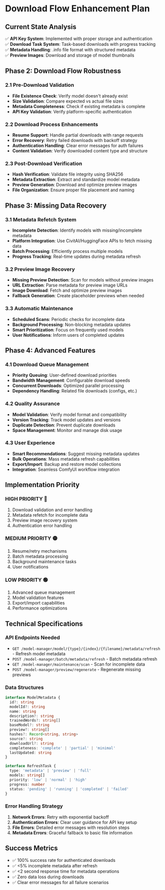 # Download Flow Enhancement Plan

## Current State Analysis
✅ **API Key System**: Implemented with proper storage and authentication  
✅ **Download Task System**: Task-based downloads with progress tracking  
✅ **Metadata Handling**: .info file format with structured metadata  
✅ **Preview Images**: Download and storage of model thumbnails  

## Phase 2: Download Flow Robustness

### 2.1 Pre-Download Validation
- **File Existence Check**: Verify model doesn't already exist
- **Size Validation**: Compare expected vs actual file sizes
- **Metadata Completeness**: Check if existing metadata is complete
- **API Key Validation**: Verify platform-specific authentication

### 2.2 Download Process Enhancements
- **Resume Support**: Handle partial downloads with range requests
- **Error Recovery**: Retry failed downloads with backoff strategy
- **Authentication Handling**: Clear error messages for auth failures
- **Content Validation**: Verify downloaded content type and structure

### 2.3 Post-Download Verification
- **Hash Verification**: Validate file integrity using SHA256
- **Metadata Extraction**: Extract and standardize model metadata
- **Preview Generation**: Download and optimize preview images
- **File Organization**: Ensure proper file placement and naming

## Phase 3: Missing Data Recovery

### 3.1 Metadata Refetch System
- **Incomplete Detection**: Identify models with missing/incomplete metadata
- **Platform Integration**: Use CivitAI/HuggingFace APIs to fetch missing data
- **Batch Processing**: Efficiently process multiple models
- **Progress Tracking**: Real-time updates during metadata refresh

### 3.2 Preview Image Recovery
- **Missing Preview Detection**: Scan for models without preview images
- **URL Extraction**: Parse metadata for preview image URLs
- **Image Download**: Fetch and optimize preview images
- **Fallback Generation**: Create placeholder previews when needed

### 3.3 Automatic Maintenance
- **Scheduled Scans**: Periodic checks for incomplete data
- **Background Processing**: Non-blocking metadata updates
- **Smart Prioritization**: Focus on frequently used models
- **User Notifications**: Inform users of completed updates

## Phase 4: Advanced Features

### 4.1 Download Queue Management
- **Priority Queuing**: User-defined download priorities
- **Bandwidth Management**: Configurable download speeds
- **Concurrent Downloads**: Optimized parallel processing
- **Dependency Handling**: Related file downloads (configs, etc.)

### 4.2 Quality Assurance
- **Model Validation**: Verify model format and compatibility
- **Version Tracking**: Track model updates and versions
- **Duplicate Detection**: Prevent duplicate downloads
- **Space Management**: Monitor and manage disk usage

### 4.3 User Experience
- **Smart Recommendations**: Suggest missing metadata updates
- **Bulk Operations**: Mass metadata refresh capabilities
- **Export/Import**: Backup and restore model collections
- **Integration**: Seamless ComfyUI workflow integration

## Implementation Priority

### **HIGH PRIORITY** 🔴
1. Download validation and error handling
2. Metadata refetch for incomplete data
3. Preview image recovery system
4. Authentication error handling

### **MEDIUM PRIORITY** 🟡
1. Resume/retry mechanisms
2. Batch metadata processing
3. Background maintenance tasks
4. User notifications

### **LOW PRIORITY** 🟢
1. Advanced queue management
2. Model validation features
3. Export/import capabilities
4. Performance optimizations

## Technical Specifications

### API Endpoints Needed
- `GET /model-manager/model/{type}/{index}/{filename}/metadata/refresh` - Refresh model metadata
- `POST /model-manager/batch/metadata/refresh` - Batch metadata refresh
- `GET /model-manager/maintenance/scan` - Scan for incomplete data
- `POST /model-manager/preview/regenerate` - Regenerate missing previews

### Data Structures
```typescript
interface ModelMetadata {
  id?: string
  modelId?: string
  name: string
  description?: string
  trainedWords?: string[]
  baseModel?: string
  preview?: string[]
  hashes?: Record<string, string>
  source?: string
  downloadUrl?: string
  completeness: 'complete' | 'partial' | 'minimal'
  lastUpdated: string
}

interface RefreshTask {
  type: 'metadata' | 'preview' | 'full'
  models: string[]
  priority: 'low' | 'normal' | 'high'
  progress: number
  status: 'pending' | 'running' | 'completed' | 'failed'
}
```

### Error Handling Strategy
1. **Network Errors**: Retry with exponential backoff
2. **Authentication Errors**: Clear user guidance for API key setup
3. **File Errors**: Detailed error messages with resolution steps
4. **Metadata Errors**: Graceful fallback to basic file information

## Success Metrics
- ✅ 100% success rate for authenticated downloads
- ✅ <5% incomplete metadata after refresh
- ✅ <2 second response time for metadata operations
- ✅ Zero data loss during downloads
- ✅ Clear error messages for all failure scenarios 